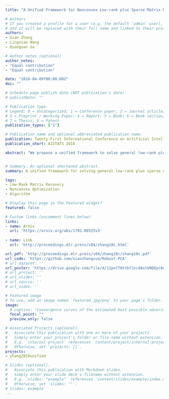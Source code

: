 ```yaml
---
title: "A Unified Framework for Nonconvex Low-rank plus Sparse Matrix Recovery"

# Authors
# If you created a profile for a user (e.g. the default `admin` user), write the username (folder name) here 
# and it will be replaced with their full name and linked to their profile.
authors:
- Xiao Zhang
- Lingxiao Wang
- Quanquan Gu

# Author notes (optional)
author_notes:
- "Equal contribution"
- "Equal contribution"

date: "2018-04-09T00:00:00Z"
doi: ""

# Schedule page publish date (NOT publication's date).
# publishDate: ""

# Publication type.
# Legend: 0 = Uncategorized; 1 = Conference paper; 2 = Journal article;
# 3 = Preprint / Working Paper; 4 = Report; 5 = Book; 6 = Book section;
# 7 = Thesis; 8 = Patent
publication_types: ["1"]

# Publication name and optional abbreviated publication name.
publication: Twenty-First International Conference on Artificial Intelligence and Statistics
publication_short: AISTATS 2018

abstract: "We propose a unified framework to solve general low-rank plus sparse matrix recovery problems based on matrix factorization, which covers a broad family of objective functions satisfying the restricted strong convexity and smoothness conditions. Based on projected gradient descent and the double thresholding operator, our proposed generic algorithm is guaranteed to converge to the unknown low-rank and sparse matrices at a locally linear rate, while matching the best-known robustness guarantee (i.e., tolerance for sparsity). At the core of our theory is a novel structural Lipschitz gradient condition for low-rank plus sparse matrices, which is essential for proving the linear convergence rate of our algorithm, and we believe is of independent interest to prove fast rates for general superposition-structured models. We illustrate the application of our framework through two concrete examples: robust matrix sensing and robust PCA. Empirical experiments corroborate our theory."


# Summary. An optional shortened abstract.
summary: A unified framework for solving general low-rank plus sparse matrix recovery problems.

tags: 
- Low-Rank Matrix Recovery
- Nonconvex Optimization
- Algorithm

# Display this page in the Featured widget?
featured: false

# Custom links (uncomment lines below)
links:
- name: ArXiv
  url: 'https://arxiv.org/abs/1702.06525v3'
  
- name: Link
  url: 'http://proceedings.mlr.press/v84/zhang18c.html'

url_pdf: 'http://proceedings.mlr.press/v84/zhang18c/zhang18c.pdf'
url_code: 'https://github.com/xiaozhanguva/Robust-PCA'
# url_dataset: ''
url_poster: 'https://drive.google.com/file/d/12pn770ttbfJzcd4olU0DQyc6eyq2x6mz/view?usp=sharing'
# url_project: ''
# url_slides: ''
# url_source: ''
# url_video: ''

# Featured image
# To use, add an image named `featured.jpg/png` to your page's folder. 
image:
  # caption: 'Convergence curves of the estimated best possible adversarial risk'
  focal_point: ""
  preview_only: false

# Associated Projects (optional).
#   Associate this publication with one or more of your projects.
#   Simply enter your project's folder or file name without extension.
#   E.g. `internal-project` references `content/project/internal-project/index.md`.
#   Otherwise, set `projects: []`.
projects:
- zhang2018unified

# Slides (optional).
#   Associate this publication with Markdown slides.
#   Simply enter your slide deck's filename without extension.
#   E.g. `slides: "example"` references `content/slides/example/index.md`.
#   Otherwise, set `slides: ""`.
# slides: example
---
```


<!-- {{% callout note %}}
Click the *Cite* button above to demo the feature to enable visitors to import publication metadata into their reference management software.
{{% /callout %}}

{{% callout note %}}
Create your slides in Markdown - click the *Slides* button to check out the example.
{{% /callout %}}

Supplementary notes can be added here, including [code, math, and images](https://wowchemy.com/docs/writing-markdown-latex/). -->
